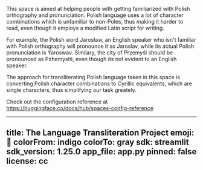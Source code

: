 This space is aimed at helping people with getting familiarized with Polish orthography and pronunciation. Polish language uses a lot of character combinations which is unfamiliar to non-Poles, thus
making it harder to read, even though it employs a modified Latin script for writing. 

For example, the Polish word Jarosław, an English speaker who isn't familiar with Polish orthography will pronounce it as Jaroslav, while its actual Polish pronunciation 
is Yaroswav. Similary, the city of Przemyśl should be pronounced as Pzhemyshl, even though its not evident to an English speaker.

The approach for transliterating Polish language taken in this space is converting Polish character combinations to Cyrillic equivalents, which are single characters, thus 
simplifying our task greately.

Check out the configuration reference at https://huggingface.co/docs/hub/spaces-config-reference

---
title: The Language Transliteration Project
emoji: 🐠
colorFrom: indigo
colorTo: gray
sdk: streamlit
sdk_version: 1.25.0
app_file: app.py
pinned: false
license: cc
---
